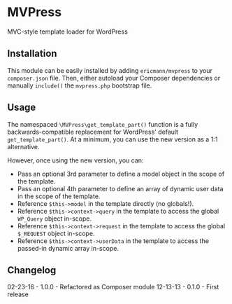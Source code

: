 MVPress
===========

MVC-style template loader for WordPress

## Installation

This module can be easily installed by adding `ericmann/mvpress` to your `composer.json` file. Then, either autoload your Composer dependencies or manually `include()` the `mvpress.php` bootstrap file.

## Usage

The namespaced `\MVPress\get_template_part()` function is a fully backwards-compatible replacement for WordPress' default `get_template_part()`. At a minimum, you can use the new version as a 1:1 alternative.

However, once using the new version, you can:

- Pass an optional 3rd parameter to define a model object in the scope of the template.
- Pass an optional 4th parameter to define an array of dynamic user data in the scope of the template.
- Reference `$this->model` in the template directly (no globals!).
- Reference `$this->context->query` in the template to access the global `WP_Query` object in-scope.
- Reference `$this->context->request` in the template to access the global `$_REQUEST` object in-scope.
- Reference `$this->context->userData` in the template to access the passed-in dynamic array in-scope.

## Changelog

02-23-16 - 1.0.0 - Refactored as Composer module
12-13-13 - 0.1.0 - First release